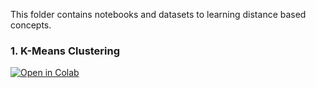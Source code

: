 This folder contains notebooks and datasets to learning distance based concepts.


### 1. K-Means Clustering

[![Open in Colab](https://colab.research.google.com/assets/colab-badge.svg)](https://colab.research.google.com/github/manaranjanp/ISB_MLUL1/blob/main/clustering/Product_Segmentation_v1.ipynb)
